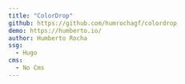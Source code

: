 ```yaml
---
title: "ColorDrop"
github: https://github.com/humrochagf/colordrop
demo: https://humberto.io/
author: Humberto Rocha
ssg:
  - Hugo
cms:
  - No Cms
---
```

